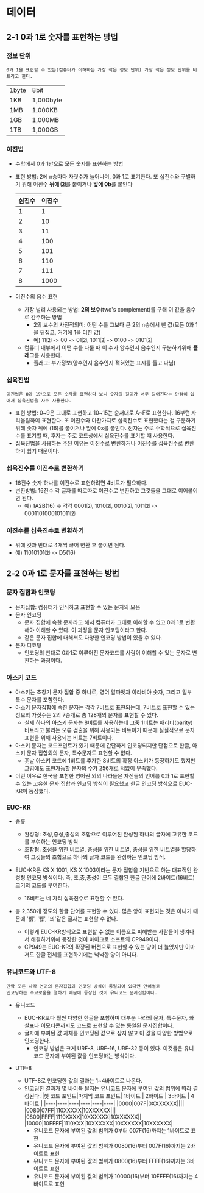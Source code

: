 # 데이터

## 2-1 0과 1로 숫자를 표현하는 방법

### 정보 단위

    0과 1을 표현할 수 있는(컴퓨터가 이해하는 가장 작은 정보 단위) 가장 작은 정보 단위를 비트라고 한다.

|       |           |
| ----- | --------- |
| 1byte | 8bit      |
| 1KB   | 1,000byte |
| 1MB   | 1,000KB   |
| 1GB   | 1,000MB   |
| 1TB   | 1,000GB   |

### 이진법

- 수학에서 0과 1만으로 모든 숫자를 표현하는 방법
- 표현 방법: 2에 n승마다 자릿수가 늘어나며, 0과 1로 표기한다. 또 십진수와 구별하기 위해 이진수 **뒤에 ⑵**를 붙이거나 **앞에 0b**를 붙인다

  | 십진수 | 이진수 |
  | ------ | ------ |
  | 1      | 1      |
  | 2      | 10     |
  | 3      | 11     |
  | 4      | 100    |
  | 5      | 101    |
  | 6      | 110    |
  | 7      | 111    |
  | 8      | 1000   |

- 이진수의 음수 표현
  - 가장 널리 사용되는 방법: **2의 보수**(two's complement)를 구해 이 값을 음수로 간주하는 방법
    - 2의 보수의 사전적의미: 어떤 수를 그보다 큰 2의 n승에서 뺀 값(모든 0과 1을 뒤집고, 거기에 1을 더한 값)
    - 예) 11⑵ -> 00 -> 01⑵, 1011⑵ -> 0100 -> 0101⑵
  - 컴퓨터 내부에서 어떤 수를 다룰 때 이 수가 양수인지 음수인지 구분하기위해 **플래그**를 사용한다.
    - 플래그: 부가정보(양수인지 음수인지 적혀있는 표시를 들고 다님)

### 십육진법

    이진법은 0과 1만으로 모든 숫자를 표현하다 보니 숫자의 길이가 너무 길어진다는 단점이 있어서 십육진법을 자주 사용한다.

- 표현 방법: 0~9은 그대로 표현하고 10~15는 순서대로 A~F로 표현한다. 16부턴 자리올림하여 표현한다.
  또 이진수와 마찬가지로 십육진수로 표현했다는 걸 구분하기 위해 숫자 뒤에 (16)를 붙이거나 앞에 0x를 붙인다.
  전자는 주로 수학적으로 십육진수를 표기할 때, 후자는 주로 코드상에서 십육진수를 표기할 때 사용한다.
- 십육진법을 사용하는 주된 이유는 이진수로 변환하거나 이진수를 십육진수로 변환하기 쉽기 때문이다.

### 십육진수를 이진수로 변환하기

- 16진수 숫자 하나를 이진수로 표현하려면 4비트가 필요하다.
- 변환방법: 16진수 각 글자를 따로따로 이진수로 변환하고 그것들을 그대로 이어붙이면 된다.
  - 예) 1A2B(16) -> 각각 0001⑵, 1010⑵, 0010⑵, 1011⑵ -> 0001101000101011⑵

### 이진수를 십육진수로 변환하기

- 위에 것과 반대로 4개씩 끊어 변환 후 붙이면 된다.
- 예) 11010101⑵ -> D5(16)

## 2-2 0과 1로 문자를 표현하는 방법

### 문자 집합과 인코딩

- 문자집합: 컴퓨터가 인식하고 표현할 수 있는 문자의 모음
- 문자 인코딩
  - 문자 집합에 속한 문자라고 해서 컴퓨터가 그대로 이해할 수 없고 0과 1로 변환해야 이해할 수 있다. 이 과정을 문자 인코딩이라고 한다.
  - 같은 문자 집합에 대해서도 다양한 인코딩 방법이 있을 수 있다.
- 문자 디코딩
  - 인코딩의 반대로 0과1로 이루어진 문자코드를 사람이 이해할 수 있는 문자로 변환하는 과정이다.

### 아스키 코드

- 아스키는 초창기 문자 집합 중 하나로, 영어 알파벳과 아라비아 숫자, 그리고 일부 특수 문자를 포함한다.
- 아스키 문자집합에 속한 문자는 각각 7비트로 표현되는데, 7비트로 표현할 수 있는 정보의 가짓수는 2의 7승개로 총 128개의 문자를 표현할 수 있다.
  - 실제 하나의 아스키 문자는 8비트를 사용하는데 그중 1비트는 패리티(parity) 비트라고 불리는 오류 검출을 위해 사용되는 비트이기 때문에 실질적으로 문자 표현을 위해 사용되는 비트는 7비트이다.
- 아스키 문자는 코드포인트가 있기 때문에 간단하게 인코딩되지만 단점으로 한글, 아스키 문자 집합외의 문자, 특수문자도 표현할 수 없다.
  - 훗날 아스키 코드에 1비트를 추가한 8비트의 확장 아스키가 등장하기도 했지만 그럼에도 표현가능할 문자의 수가 256개로 턱없이 부족했다.
- 이런 이유로 한국을 포함한 영어권 외의 나라들은 자신들의 언어를 0과 1로 표현할 수 있는 고유한 문자 집합과 인코딩 방식이 필요했고 한글 인코딩 방식으로 EUC-KR이 등장했다.

### EUC-KR

- 종류

  - 완성형: 초성,중성,종성의 조합으로 이루어진 완성된 하나의 글자에 고유한 코드를 부여하는 인코딩 방식
  - 조합형: 초성을 위한 비트열, 중성을 위한 비트열, 종성을 위한 비트열을 할당하여 그것들의 조합으로 하나의 글자 코드를 완성하는 인코딩 방식.

- EUC-KR은 KS X 1001, KS X 1003이라는 문자 집합을 기반으로 하는 대표적인 완성형 인코딩 방식이다. 즉, 초,중,종성이 모두 결합된 한글 단어에 2바이트(16비트) 크기의 코드를 부여한다.
  - 16비트는 네 자리 십육진수로 표현할 수 있다.
- 총 2,350개 정도의 한글 단어를 표현할 수 있다. 많은 양이 표현되는 것은 아니기 때문에 '쀍', '쀓', '믜'같은 글자는 표현할 수 없다.
  - 이렇게 EUC-KR방식으로 표현할 수 없는 이름으로 피해받는 사람들이 생겨나서 해결하기위해 등장한 것이 마이크로 소프트의 CP949이다.
  - CP949는 EUC-KR의 확장된 버전으로 표현할 수 있는 양이 더 늘었지만 이마저도 한글 전체를 표현하기에는 넉넉한 양이 아니다.

### 유니코드와 UTF-8

    만약 모든 나라 언어의 문자집합과 인코딩 방식이 통일되어 있다면 언어별로
    인코딩하는 수고로움을 덜하기 때문에 등장한 것이 유니코드 문자집합이다.

- 유니코드

  - EUC-KR보다 훨씬 다양한 한글을 포함하며 대부분 나라의 문자, 특수문자, 화살표나 이모티콘까지도 코드로 표현할 수 있는 통일된 문자집합이다.
  - 글자에 부여된 값 자체를 인코딩된 값으로 삼지 않고 이 값을 다양한 방법으로 인코딩한다.
    - 인코딩 방법은 크게 URF-8, URF-16, URF-32 등이 있다. 이것들은 유니코드 문자에 부여된 값을 인코딩하는 방식이다.

- UTF-8
  - UTF-8로 인코딩한 값의 결과는 1~4바이트로 나온다.
  - 인코딩한 결과가 몇 바이특 될지는 유니코드 문자에 부여된 값의 범위에 따라 결정된다.
    |첫 코드 포인트|마지막 코드 포인트| 1바이트 | 2바이트 | 3바이트 | 4바이트 |
    |----|----|----|----|----|----|
    |0000|007F|0XXXXXXX||||
    |0080|07FF|110XXXXX|10XXXXXX|||
    |0800|FFFF|1110XXXX|10XXXXXX|10XXXXXX||
    |10000|10FFFF|1110XXX|10XXXXXX|10XXXXXX|10XXXXXX|
    - 유니코드 문자에 부여된 값의 범위가 0부터 007F(16)까지는 1바이트로 표현
    - 유니코드 문자에 부여된 값의 범위가 0080(16)부터 007F(16)까지는 2바이트로 표현
    - 유니코드 문자에 부여된 값의 범위가 0800(16)부터 FFFF(16)까지는 3바이트로 표현
    - 유니코드 문자에 부여된 값의 범위가 10000(16)부터 10FFFF(16)까지는 4바이트로 표현
